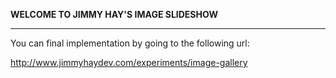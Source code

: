 **WELCOME TO JIMMY HAY'S IMAGE SLIDESHOW**

---

You can final implementation by going to the following url:

http://www.jimmyhaydev.com/experiments/image-gallery

